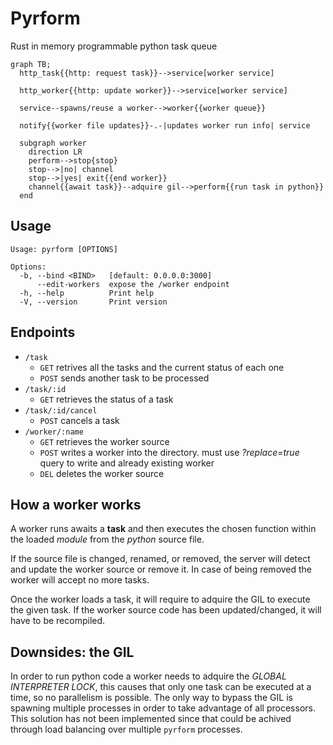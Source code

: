 # Pyrform

Rust in memory programmable python task queue

```mermaid
graph TB;
  http_task{{http: request task}}-->service[worker service]

  http_worker{{http: update worker}}-->service[worker service]

  service--spawns/reuse a worker-->worker{{worker queue}}

  notify{{worker file updates}}-.-|updates worker run info| service

  subgraph worker
    direction LR
    perform-->stop{stop}
    stop-->|no| channel
    stop-->|yes| exit{{end worker}}
    channel{{await task}}--adquire gil-->perform{{run task in python}}
  end
```

## Usage

```
Usage: pyrform [OPTIONS]

Options:
  -b, --bind <BIND>   [default: 0.0.0.0:3000]
      --edit-workers  expose the /worker endpoint
  -h, --help          Print help
  -V, --version       Print version
```

## Endpoints

- `/task`
  - `GET` retrives all the tasks and the current status of each one
  - `POST` sends another task to be processed
- `/task/:id`
  - `GET` retrieves the status of a task
- `/task/:id/cancel`
  - `POST` cancels a task
- `/worker/:name`
  - `GET` retrieves the worker source
  - `POST` writes a worker into the directory. must use *?replace=true* query to write and already existing worker
  - `DEL` deletes the worker source

## How a worker works

A worker runs awaits a **task** and then executes the chosen function within the loaded *module* from the *python* source file.

If the source file is changed, renamed, or removed, the server will detect and update the worker source or remove it.
In case of being removed the worker will accept no more tasks.

Once the worker loads a task, it will require to adquire the GIL to execute the given task. If the worker source code has been updated/changed, it will have to be recompiled.

## Downsides: the GIL

In order to run python code a worker needs to adquire the *GLOBAL INTERPRETER LOCK*, this causes that only one task can be executed at a time, so no parallelism is possible.
The only way to bypass the GIL is spawning multiple processes in order to take advantage of all processors. This solution has not been implemented since that could be achived through load balancing over multiple `pyrform` processes.